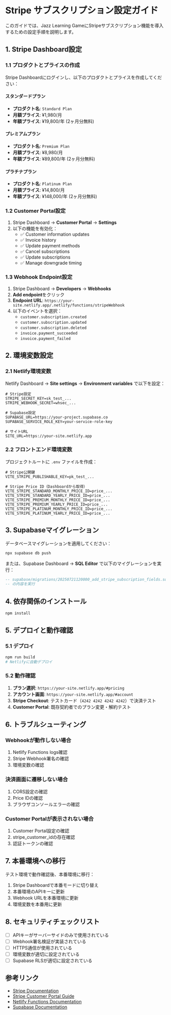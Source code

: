 # Stripe サブスクリプション設定ガイド

このガイドでは、Jazz Learning GameにStripeサブスクリプション機能を導入するための設定手順を説明します。

## 1. Stripe Dashboard設定

### 1.1 プロダクトとプライスの作成

Stripe Dashboardにログインし、以下のプロダクトとプライスを作成してください：

#### スタンダードプラン
- **プロダクト名**: `Standard Plan`
- **月額プライス**: ¥1,980/月
- **年額プライス**: ¥19,800/年 (2ヶ月分無料)

#### プレミアムプラン  
- **プロダクト名**: `Premium Plan`
- **月額プライス**: ¥8,980/月
- **年額プライス**: ¥89,800/年 (2ヶ月分無料)

#### プラチナプラン
- **プロダクト名**: `Platinum Plan`
- **月額プライス**: ¥14,800/月
- **年額プライス**: ¥148,000/年 (2ヶ月分無料)

### 1.2 Customer Portal設定

1. Stripe Dashboard → **Customer Portal** → **Settings**
2. 以下の機能を有効化：
   - ✅ Customer information updates
   - ✅ Invoice history
   - ✅ Update payment methods
   - ✅ Cancel subscriptions
   - ✅ Update subscriptions
   - ✅ Manage downgrade timing

### 1.3 Webhook Endpoint設定

1. Stripe Dashboard → **Developers** → **Webhooks**
2. **Add endpoint**をクリック
3. **Endpoint URL**: `https://your-site.netlify.app/.netlify/functions/stripeWebhook`
4. 以下のイベントを選択：
   - `customer.subscription.created`
   - `customer.subscription.updated`
   - `customer.subscription.deleted`
   - `invoice.payment_succeeded`
   - `invoice.payment_failed`

## 2. 環境変数設定

### 2.1 Netlify環境変数

Netlify Dashboard → **Site settings** → **Environment variables** で以下を設定：

```env
# Stripe設定
STRIPE_SECRET_KEY=sk_test_...
STRIPE_WEBHOOK_SECRET=whsec_...

# Supabase設定
SUPABASE_URL=https://your-project.supabase.co
SUPABASE_SERVICE_ROLE_KEY=your-service-role-key

# サイトURL
SITE_URL=https://your-site.netlify.app
```

### 2.2 フロントエンド環境変数

プロジェクトルートに `.env` ファイルを作成：

```env
# Stripe公開鍵
VITE_STRIPE_PUBLISHABLE_KEY=pk_test_...

# Stripe Price ID（Dashboardから取得）
VITE_STRIPE_STANDARD_MONTHLY_PRICE_ID=price_...
VITE_STRIPE_STANDARD_YEARLY_PRICE_ID=price_...
VITE_STRIPE_PREMIUM_MONTHLY_PRICE_ID=price_...
VITE_STRIPE_PREMIUM_YEARLY_PRICE_ID=price_...
VITE_STRIPE_PLATINUM_MONTHLY_PRICE_ID=price_...
VITE_STRIPE_PLATINUM_YEARLY_PRICE_ID=price_...
```

## 3. Supabaseマイグレーション

データベースマイグレーションを適用してください：

```bash
npx supabase db push
```

または、Supabase Dashboard → **SQL Editor** で以下のマイグレーションを実行：

```sql
-- supabase/migrations/20250721120000_add_stripe_subscription_fields.sql
-- の内容を実行
```

## 4. 依存関係のインストール

```bash
npm install
```

## 5. デプロイと動作確認

### 5.1 デプロイ

```bash
npm run build
# Netlifyに自動デプロイ
```

### 5.2 動作確認

1. **プラン選択**: `https://your-site.netlify.app/#pricing`
2. **アカウント画面**: `https://your-site.netlify.app/#account`
3. **Stripe Checkout**: テストカード（`4242 4242 4242 4242`）で決済テスト
4. **Customer Portal**: 既存契約者でのプラン変更・解約テスト

## 6. トラブルシューティング

### Webhookが動作しない場合

1. Netlify Functions logs確認
2. Stripe Webhook署名の確認
3. 環境変数の確認

### 決済画面に遷移しない場合

1. CORS設定の確認
2. Price IDの確認
3. ブラウザコンソールエラーの確認

### Customer Portalが表示されない場合

1. Customer Portal設定の確認
2. stripe_customer_idの存在確認
3. 認証トークンの確認

## 7. 本番環境への移行

テスト環境で動作確認後、本番環境に移行：

1. Stripe Dashboardで本番モードに切り替え
2. 本番環境のAPIキーに更新
3. Webhook URLを本番環境に更新
4. 環境変数を本番用に更新

## 8. セキュリティチェックリスト

- [ ] APIキーがサーバーサイドのみで使用されている
- [ ] Webhook署名検証が実装されている
- [ ] HTTPS通信が使用されている
- [ ] 環境変数が適切に設定されている
- [ ] Supabase RLSが適切に設定されている

## 参考リンク

- [Stripe Documentation](https://stripe.com/docs)
- [Stripe Customer Portal Guide](https://stripe.com/docs/billing/subscriptions/customer-portal)
- [Netlify Functions Documentation](https://docs.netlify.com/functions/overview/)
- [Supabase Documentation](https://supabase.com/docs)